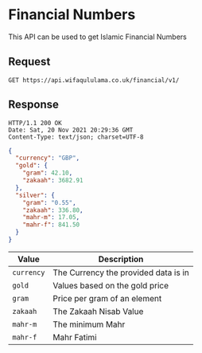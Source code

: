 # Financial Numbers

This API can be used to get Islamic Financial Numbers

## Request

```http
GET https://api.wifaqululama.co.uk/financial/v1/
```

## Response
```http
HTTP/1.1 200 OK
Date: Sat, 20 Nov 2021 20:29:36 GMT
Content-Type: text/json; charset=UTF-8
```
```json
{
  "currency": "GBP",
  "gold": {
    "gram": 42.10,
    "zakaah": 3682.91
  },
  "silver": {
    "gram": "0.55",
    "zakaah": 336.80,
    "mahr-m": 17.05,
    "mahr-f": 841.50
  }
}
```

| Value      | Description                          |
| ----------- | ------------------------------------ |
| `currency`       | The Currency the provided data is in |
| `gold`       | Values based on the gold price |
| `gram`       | Price per gram of an element |
| `zakaah`       | The Zakaah Nisab Value |
| `mahr-m`       | The minimum Mahr |
| `mahr-f`       | Mahr Fatimi  |
